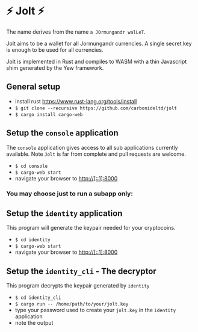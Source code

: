 # :zap: Jolt :zap:

The name derives from the name `a JOrmungandr walLeT`.

Jolt aims to be a wallet for all Jormungandr currencies. A single secret key is enough to be used for all currencies.

Jolt is implemented in Rust and compiles to WASM with a thin Javascript shim generated by the Yew framework.

## General setup

- install rust https://www.rust-lang.org/tools/install
- `$ git clone --recursive https://github.com/carbonideltd/jolt`
- `$ cargo install cargo-web`

## Setup the `console` application
The `console` application gives access to all sub applications currently available.
Note `Jolt` is far from complete and pull requests are welcome.

- `$ cd console`
- `$ cargo-web start`
- navigate your browser to [http://[::1]:8000](http://[::1]:8000)

### You may choose just to run a subapp only:

## Setup the `identity` application
This program will generate the keypair needed for your cryptocoins.

- `$ cd identity`
- `$ cargo-web start`
- navigate your browser to [http://[::1]:8000](http://[::1]:8000)

## Setup the `identity_cli` - The decryptor
This program decrypts the keypair generated by `identity`

- `$ cd identity_cli`
- `$ cargo run -- /home/path/to/your/jolt.key`
- type your password used to create your `jolt.key` in the `identity` application
- note the output
